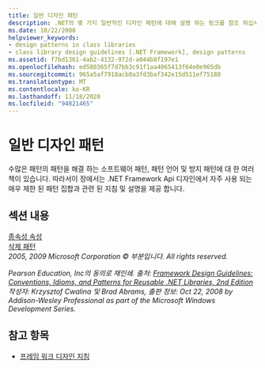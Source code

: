 ```yaml
---
title: 일반 디자인 패턴
description: .NET의 몇 가지 일반적인 디자인 패턴에 대해 설명 하는 링크를 참조 하십시오. 종속성 속성 및 삭제 패턴.
ms.date: 10/22/2008
helpviewer_keywords:
- design patterns in class libraries
- class library design guidelines [.NET Framework], design patterns
ms.assetid: f7bd1361-4ab2-4132-972d-a044b8f197e1
ms.openlocfilehash: ed580365f7d7bb3c91f1aa4065413f64e0e965db
ms.sourcegitcommit: 965a5af7918acb0a3fd3baf342e15d511ef75188
ms.translationtype: MT
ms.contentlocale: ko-KR
ms.lasthandoff: 11/18/2020
ms.locfileid: "94821465"
---
```

# <a name="common-design-patterns"></a>일반 디자인 패턴
수많은 패턴의 패턴을 해결 하는 소프트웨어 패턴, 패턴 언어 및 방지 패턴에 대 한 여러 책이 있습니다. 따라서이 장에서는 .NET Framework Api 디자인에서 자주 사용 되는 매우 제한 된 패턴 집합과 관련 된 지침 및 설명을 제공 합니다.  
  
## <a name="in-this-section"></a>섹션 내용  
 [종속성 속성](dependency-properties.md)  
 [삭제 패턴](../garbage-collection/implementing-dispose.md)  
 *2005, 2009 Microsoft Corporation © 부분입니다. All rights reserved.*  
  
 *Pearson Education, Inc의 동의로 재인쇄. 출처: [Framework Design Guidelines: Conventions, Idioms, and Patterns for Reusable .NET Libraries, 2nd Edition](https://www.informit.com/store/framework-design-guidelines-conventions-idioms-and-9780321545619) 작성자: Krzysztof Cwalina 및 Brad Abrams, 출판 정보: Oct 22, 2008 by Addison-Wesley Professional as part of the Microsoft Windows Development Series.*  
  
## <a name="see-also"></a>참고 항목

- [프레임 워크 디자인 지침](index.md)
